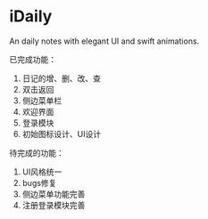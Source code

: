 # iDaily
An daily notes with elegant UI and swift animations.



已完成功能：

1. 日记的增、删、改、查
2. 双击返回
3. 侧边菜单栏
4. 欢迎界面
5. 登录模块
6. 初始图标设计、UI设计



待完成的功能：

1. UI风格统一
2. bugs修复
3. 侧边菜单功能完善
4. 注册登录模块完善